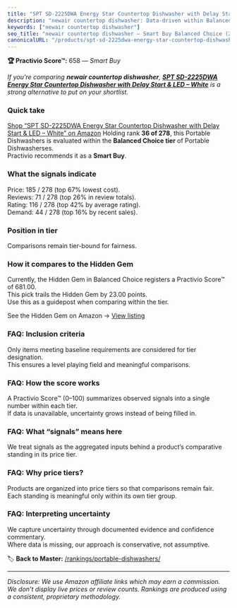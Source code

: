 ```yaml
---
title: "SPT SD-2225DWA Energy Star Countertop Dishwasher with Delay Start & LED – White"
description: "newair countertop dishwasher: Data-driven within Balanced Choice ranking using the Practivio Score™. Positioned by quality, value, demand, findability, momentu…"
keywords: ["newair countertop dishwasher"]
seo_title: "newair countertop dishwasher — Smart Buy Balanced Choice (2025)"
canonicalURL: "/products/spt-sd-2225dwa-energy-star-countertop-dishwasher-with-delay-start-led-white-B0931ZM3MC/"
---
```


**🏆 Practivio Score™:** 658 — _Smart Buy_


*If you're comparing **newair countertop dishwasher**, **[SPT SD-2225DWA Energy Star Countertop Dishwasher with Delay Start & LED – White](https://www.amazon.com/dp/B0931ZM3MC?tag=practivio-20)** is a strong alternative to put on your shortlist.*
### Quick take
[Shop “SPT SD-2225DWA Energy Star Countertop Dishwasher with Delay Start & LED – White” on Amazon](https://www.amazon.com/dp/B0931ZM3MC?tag=practivio-20)
Holding rank **36 of 278**, this Portable Dishwashers is evaluated within the **Balanced Choice tier** of Portable Dishwasherses.  
Practivio recommends it as a **Smart Buy**.

### What the signals indicate
Price: 185 / 278 (top 67% lowest cost).  
Reviews: 71 / 278 (top 26% in review totals).  
Rating: 116 / 278 (top 42% by average rating).  
Demand: 44 / 278 (top 16% by recent sales).

### Position in tier
Comparisons remain tier-bound for fairness.

### How it compares to the Hidden Gem
Currently, the Hidden Gem in Balanced Choice registers a Practivio Score™ of 681.00.  
This pick trails the Hidden Gem by 23.00 points.  
Use this as a guidepost when comparing within the tier.  

See the Hidden Gem on Amazon → [View listing](https://www.amazon.com/dp/B0B9GJFNLX?tag=practivio-20)

### FAQ: Inclusion criteria
Only items meeting baseline requirements are considered for tier designation.  
This ensures a level playing field and meaningful comparisons.

### FAQ: How the score works
A Practivio Score™ (0–100) summarizes observed signals into a single number within each tier.  
If data is unavailable, uncertainty grows instead of being filled in.

### FAQ: What “signals” means here
We treat signals as the aggregated inputs behind a product’s comparative standing in its price tier.

### FAQ: Why price tiers?
Products are organized into price tiers so that comparisons remain fair.  
Each standing is meaningful only within its own tier group.

### FAQ: Interpreting uncertainty
We capture uncertainty through documented evidence and confidence commentary.  
Where data is missing, our approach is conservative, not assumptive.


🏷️ **Back to Master:** [/rankings/portable-dishwashers/](/rankings/portable-dishwashers/)

---
_Disclosure: We use Amazon affiliate links which may earn a commission. We don’t display live prices or review counts. Rankings are produced using a consistent, proprietary methodology._
